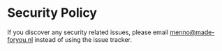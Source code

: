 # Security Policy

If you discover any security related issues, please email menno@made-foryou.nl instead of using the issue tracker.
